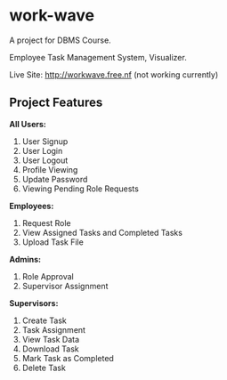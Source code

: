 # work-wave

A project for DBMS Course.

Employee Task Management System, Visualizer.

Live Site: http://workwave.free.nf (not working currently)

## Project Features

**All Users:**

1. User Signup
2. User Login
3. User Logout
4. Profile Viewing
5. Update Password
6. Viewing Pending Role Requests

**Employees:**

1. Request Role
2. View Assigned Tasks and Completed Tasks
3. Upload Task File

**Admins:**

1. Role Approval
2. Supervisor Assignment

**Supervisors:**

1. Create Task
2. Task Assignment
3. View Task Data
4. Download Task
5. Mark Task as Completed
6. Delete Task

